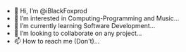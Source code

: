 - 👋 Hi, I’m @iBlackFoxprod
- 👀 I’m interested in Computing-Programming and Music...
- 🌱 I’m currently learning Software Development...
- 💞️ I’m looking to collaborate on any project...
- 📫 How to reach me (Don't)...

<!---
iBlackFoxprod/iBlackFoxprod is a ✨ special ✨ repository because its `README.md` (this file) appears on your GitHub profile.
You can click the Preview link to take a look at your changes.
--->
